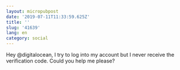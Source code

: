 ```yaml
---
layout: micropubpost
date: '2019-07-11T11:33:59.625Z'
title: ''
slug: '41639'
lang: en
category: social
---
```

Hey @digitalocean, I try to log into my account but I never receive the verification code. Could you help me please?
